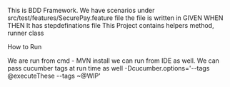 This is BDD Framework. We have scenarios under src/test/features/SecurePay.feature file
the file is written in GIVEN WHEN THEN 
It has stepdefinations file
This Project contains helpers method, runner class

How to Run

We are run from cmd - MVN install 
we can run from IDE as well.
We can pass cucumber tags at run time as well
-Dcucumber.options='--tags @executeThese --tags ~@WIP' 
